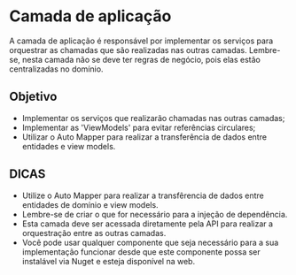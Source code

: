 # Camada de aplicação

A camada de aplicação é responsável por implementar os serviços para orquestrar as chamadas que são realizadas nas outras camadas. Lembre-se, nesta camada não se deve ter regras de negócio, pois
elas estão centralizadas no domínio.

## Objetivo

- Implementar os serviços que realizarão chamadas nas outras camadas;
- Implementar as 'ViewModels' para evitar referências circulares;
- Utilizar o Auto Mapper para realizar a transferência de dados entre entidades e view models.

## DICAS

- Utilize o Auto Mapper para realizar a transfêrencia de dados entre entidades de domínio e view models.
- Lembre-se de criar o que for necessário para a injeção de dependência.
- Esta camada deve ser acessada diretamente pela API para realizar a orquestração entre as outras camadas.
- Você pode usar qualquer componente que seja necessário para a sua implementação funcionar desde que este componente possa ser instalável via Nuget e esteja disponível na web.



